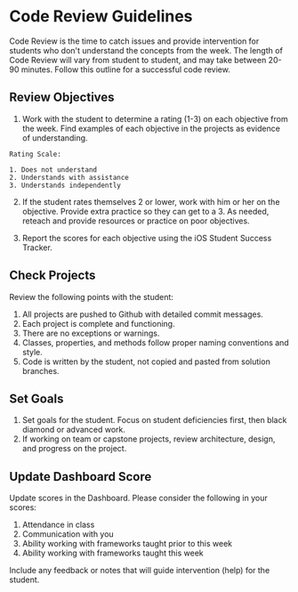# Code Review Guidelines

Code Review is the time to catch issues and provide intervention for students who don't understand the concepts from the week. The length of Code Review will vary from student to student, and may take between 20-90 minutes. Follow this outline for a successful code review.

## Review Objectives

1. Work with the student to determine a rating (1-3) on each objective from the week. Find examples of each objective in the projects as evidence of understanding.

```
Rating Scale:

1. Does not understand
2. Understands with assistance
3. Understands independently
```

2. If the student rates themselves 2 or lower, work with him or her on the objective. Provide extra practice so they can get to a 3. As needed, reteach and provide resources or practice on poor objectives.

3. Report the scores for each objective using the iOS Student Success Tracker.

## Check Projects

Review the following points with the student:

1. All projects are pushed to Github with detailed commit messages.
2. Each project is complete and functioning.
3. There are no exceptions or warnings.
4. Classes, properties, and methods follow proper naming conventions and style.
5. Code is written by the student, not copied and pasted from solution branches.

## Set Goals

1. Set goals for the student. Focus on student deficiencies first, then black diamond or advanced work.
2. If working on team or capstone projects, review architecture, design, and progress on the project.

## Update Dashboard Score

Update scores in the Dashboard. Please consider the following in your scores:

1. Attendance in class
2. Communication with you
3. Ability working with frameworks taught prior to this week
4. Ability working with frameworks taught this week

Include any feedback or notes that will guide intervention (help) for the student.
